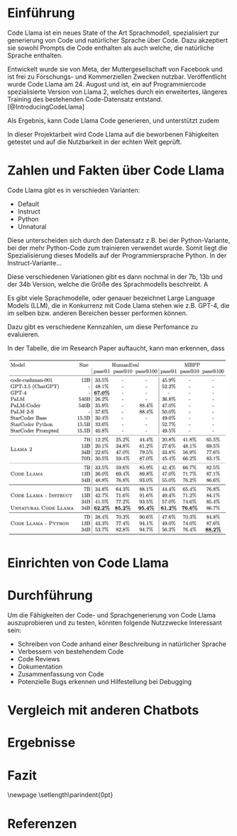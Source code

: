 # Einführung

Code Llama ist ein neues State of the Art Sprachmodell, spezialisiert zur
generierung von Code und natürlicher Sprache über Code. Dazu akzeptiert sie
sowohl Prompts die Code enthalten als auch welche, die natürliche Sprache enthalten.

Entwickelt wurde sie von Meta, der Muttergesellschaft von Facebook und ist frei
zu Forschungs- und Kommerziellen Zwecken nutzbar.
Veröffentlicht wurde Code Llama am 24. August und ist, ein
auf Programmiercode spezialisierte Version von Llama 2, welches durch
ein erweitertes, längeres Training des bestehenden Code-Datensatz entstand. [@IntroducingCodeLlama]

Als Ergebnis, kann Code Llama Code generieren, und unterstützt zudem

In dieser Projektarbeit wird Code Llama auf die beworbenen Fähigkeiten getestet
und auf die Nutzbarkeit in der echten Welt geprüft.

# Zahlen und Fakten über Code Llama

Code Llama gibt es in verschieden
Varianten:

- Default
- Instruct
- Python
- Unnatural

Diese unterscheiden sich durch den Datensatz
z.B. bei der Python-Variante, bei der
mehr Python-Code zum trainieren verwendet wurde.
Somit liegt die Spezialisierung dieses Modells auf
der Programmiersprache Python. In der Instruct-Variante…

Diese verschiedenen Variationen gibt es dann nochmal in der 7b, 13b und
der 34b Version, welche die Größe des Sprachmodells
beschreibt. A

Es gibt viele Sprachmodelle, oder genauer bezeichnet Large Language Models (LLM), die
in Konkurrenz mit Code Llama stehen wie z.B. GPT-4,  die im selben bzw. anderen Bereichen besser performen können.

Dazu gibt es verschiedene Kennzahlen, um diese Perfomance zu evaluieren.

In der Tabelle, die im Research Paper
auftaucht, kann man erkennen, dass

![Code LLama im Vergleich zu anderen LLMs [@roziereCodeLlamaOpen]](assets/img/comparison.png)

# Einrichten von Code Llama

# Durchführung

Um die Fähigkeiten der Code- und Sprachgenerierung von Code Llama auszuprobieren und zu testen,
könnten folgende Nutzzwecke Interessant sein:

- Schreiben von Code anhand einer Beschreibung in natürlicher Sprache
- Verbessern von bestehendem Code
- Code Reviews
- Dokumentation
- Zusammenfassung von Code
- Potenzielle Bugs erkennen und Hilfestellung bei Debugging

# Vergleich mit anderen Chatbots

# Ergebnisse

# Fazit

\newpage \setlength\parindent{0pt}

# Referenzen
